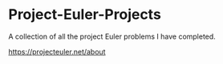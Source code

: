 # Project-Euler-Projects

A collection of all the project Euler problems I have completed.

https://projecteuler.net/about
